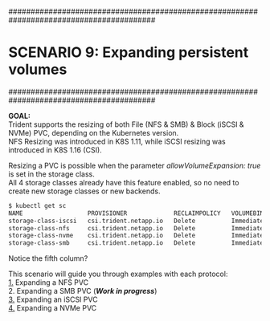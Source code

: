 #########################################################################################
# SCENARIO 9: Expanding persistent volumes
#########################################################################################

**GOAL:**  
Trident supports the resizing of both File (NFS & SMB) & Block (iSCSI & NVMe) PVC, depending on the Kubernetes version.  
NFS Resizing was introduced in K8S 1.11, while iSCSI resizing was introduced in K8S 1.16 (CSI).  

Resizing a PVC is possible when the parameter _allowVolumeExpansion: true_ is set in the storage class.  
All 4 storage classes already have this feature enabled, so no need to create new storage classes or new backends.  
```bash
$ kubectl get sc
NAME                  PROVISIONER             RECLAIMPOLICY   VOLUMEBINDINGMODE   ALLOWVOLUMEEXPANSION   AGE
storage-class-iscsi   csi.trident.netapp.io   Delete          Immediate           true                   87d
storage-class-nfs     csi.trident.netapp.io   Delete          Immediate           true                   87d
storage-class-nvme    csi.trident.netapp.io   Delete          Immediate           true                   87d
storage-class-smb     csi.trident.netapp.io   Delete          Immediate           true                   87d
```
Notice the fifth column?  

This scenario will guide you through examples with each protocol:    
[1.](1_NFS) Expanding a NFS PVC  
2. Expanding a SMB PVC (**_Work in progress_**)  
[3.](3_iSCSI) Expanding an iSCSI PVC  
[4.](4_NVMe) Expanding a NVMe PVC  